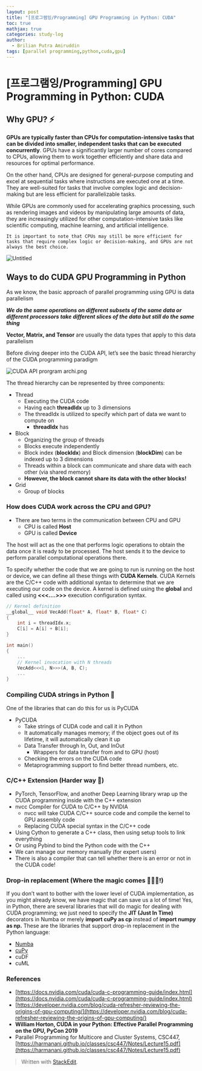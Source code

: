 ```yaml
---
layout: post
title: "[프로그램잉/Programming] GPU Programming in Python: CUDA"
toc: true
mathjax: true
categories: study-log
author:
  - Brilian Putra Amiruddin
tags: [parallel programming,python,cuda,gpu]
--- 
```

# [프로그램잉/Programming] GPU Programming in Python: CUDA

## Why GPU? ⚡

**GPUs are typically faster than CPUs for computation-intensive tasks that can be divided into smaller, independent tasks that can be executed concurrently**. GPUs have a significantly larger number of cores compared to CPUs, allowing them to work together efficiently and share data and resources for optimal performance.

On the other hand, CPUs are designed for general-purpose computing and excel at sequential tasks where instructions are executed one at a time. They are well-suited for tasks that involve complex logic and decision-making but are less efficient for parallelizable tasks.

While GPUs are commonly used for accelerating graphics processing, such as rendering images and videos by manipulating large amounts of data, they are increasingly utilized for other computation-intensive tasks like scientific computing, machine learning, and artificial intelligence.

``It is important to note that CPUs may still be more efficient for tasks that require complex logic or decision-making, and GPUs are not always the best choice.``

![Untitled](https://prod-files-secure.s3.us-west-2.amazonaws.com/4ecb7968-bd5c-4f68-b0d1-9c4479fb7064/44a57845-409f-437d-9b05-57942cbda435/Untitled.png)

## Ways to do CUDA GPU Programming in Python

As we know, the basic approach of parallel programming using GPU is data parallelism

_**We do the same operations on different subsets of the same data or different processors take different slices of the data but still do the same thing**_

**Vector, Matrix, and Tensor** are usually the data types that apply to this data parallelism

Before diving deeper into the CUDA API, let’s see the basic thread hierarchy of the CUDA programming paradigm

![CUDA API prorgram archi.png](https://prod-files-secure.s3.us-west-2.amazonaws.com/4ecb7968-bd5c-4f68-b0d1-9c4479fb7064/3bb4028f-504d-4d7b-8967-08559e71701e/CUDA_API_prorgram_archi.png)

The thread hierarchy can be represented by three components:

-   Thread
    -   Executing the CUDA code
    -   Having each **threadIdx** up to 3 dimensions
    -   The threadIdx is utilized to specify which part of data we want to compute on
        -   **threadIdx** has
-   Block
    -   Organizing the group of threads
    -   Blocks execute independently
    -   Block index (**blockIdx**) and Block dimension (**blockDim**) can be indexed up to 3 dimensions
    -   Threads within a block can communicate and share data with each other (via shared memory)
    -   **However, the block cannot share its data with the other blocks!**
-   Grid
    -   Group of blocks

### How does CUDA work across the CPU and GPU?

-   There are two terms in the communication between CPU and GPU
    -   CPU is called **Host**
    -   GPU is called **Device**

The host will act as the one that performs logic operations to obtain the data once it is ready to be processed. The host sends it to the device to perform parallel computational operations there.

To specify whether the code that we are going to run is running on the host or device, we can define all these things with **CUDA Kernels**. CUDA Kernels are the C/C++ code with additional syntax to determine that we are executing our code on the device. A kernel is defined using the ****global**** and called using **<<<….>>>** execution configuration syntax.

```cpp
// Kernel definition
__global__ void VecAdd(float* A, float* B, float* C)
{
    int i = threadIdx.x;
    C[i] = A[i] + B[i];
}

int main()
{
    ...
    // Kernel invocation with N threads
    VecAdd<<<1, N>>>(A, B, C);
    ...
}
```

### Compiling CUDA strings in Python 👣

One of the libraries that can do this for us is PyCUDA

-   PyCUDA
    -   Take strings of CUDA code and call it in Python
    -   It automatically manages memory; if the object goes out of its lifetime, it will automatically clean it up
    -   Data Transfer through In, Out, and InOut
        -   Wrappers for data transfer from and to GPU (host)
    -   Checking the errors on the CUDA code
    -   Metaprogramming support to find better thread numbers, etc.

### C/C++ Extension (Harder way 🎣)

-   PyTorch, TensorFlow, and another Deep Learning library wrap up the CUDA programming inside with the C++ extension
-   nvcc Compiler for CUDA to C/C++ by NVIDIA
    -   nvcc will take CUDA C/C++ source code and compile the kernel to GPU assembly code
    -   Replacing CUDA special syntax in the C/C++ code
-   Using Cython to generate a C++ class, then using setup tools to link everything
-   Or using Pybind to bind the Python code with the C++
-   We can manage our memory manually (for expert users)
-   There is also a compiler that can tell whether there is an error or not in the CUDA code!

### Drop-in replacement (Where the magic comes 🧙🏻‍♂️!)

If you don’t want to bother with the lower level of CUDA implementation, as you might already know, we have magic that can save us a lot of time! Yes, in Python, there are several libraries that will do magic for dealing with CUDA programming; we just need to specify the **JIT (Just In Time)** decorators in Numba or merely **import cuPy as cp** instead of **import numpy as np.** These are the libraries that support drop-in replacement in the Python language:

-   [Numba](https://numba.pydata.org/numba-doc/latest/index.html)
-   [cuPy](https://cupy.dev/)
-   cuDF
-   cuML

### References
-   [https://docs.nvidia.com/cuda/cuda-c-programming-guide/index.html](https://docs.nvidia.com/cuda/cuda-c-programming-guide/index.html)
-   [https://developer.nvidia.com/blog/cuda-refresher-reviewing-the-origins-of-gpu-computing/](https://developer.nvidia.com/blog/cuda-refresher-reviewing-the-origins-of-gpu-computing/)
-   ****William Horton, CUDA in your Python: Effective Parallel Programming on the GPU, PyCon 2019****
-   Parallel Programming for Multicore and Cluster Systems, CSC447, [https://harmanani.github.io/classes/csc447/Notes/Lecture15.pdf](https://harmanani.github.io/classes/csc447/Notes/Lecture15.pdf)


> Written with [StackEdit](https://stackedit.io/).
